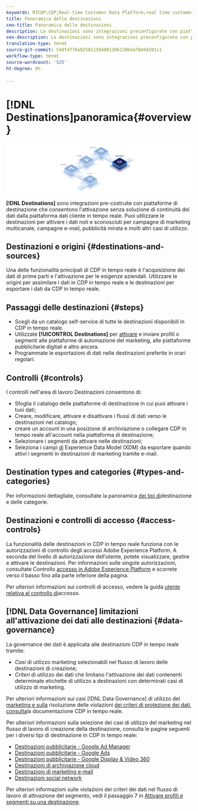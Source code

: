 ```yaml
---
keywords: RTCDP;CDP;Real-time Customer Data Platform;real time customer data platform;real time cdp;cdp;destinations;destination;rtcdp
title: Panoramica delle destinazioni
seo-title: Panoramica delle destinazioni
description: Le destinazioni sono integrazioni preconfigurate con piattaforme di destinazione che consentono l'attivazione senza soluzione di continuità dei dati dalla piattaforma dati cliente in tempo reale. Puoi utilizzare Destinazioni nel  Adobe Real-time Customer Data Platform (Piattaforma dati cliente in tempo reale) per attivare i dati noti e sconosciuti per campagne di marketing su più canali, campagne e-mail, campagne pubblicitarie mirate e molti altri casi di utilizzo.
seo-description: Le destinazioni sono integrazioni preconfigurate con piattaforme di destinazione che consentono l'attivazione senza soluzione di continuità dei dati dalla piattaforma dati cliente in tempo reale. Puoi utilizzare Destinazioni nel  Adobe Real-time Customer Data Platform (Piattaforma dati cliente in tempo reale) per attivare i dati noti e sconosciuti per campagne di marketing su più canali, campagne e-mail, campagne pubblicitarie mirate e molti altri casi di utilizzo.
translation-type: tm+mt
source-git-commit: 54df4778a025811504801306120bda78e04281c1
workflow-type: tm+mt
source-wordcount: '525'
ht-degree: 0%

---
```



# [!DNL Destinations]panoramica{#overview}

![Banner della panoramica delle destinazioni](/help/rtcdp/destinations/assets/destinations-overview-banner.png)

**[!DNL Destinations]** sono integrazioni pre-costruite con piattaforme di destinazione che consentono l&#39;attivazione senza soluzione di continuità dei dati dalla piattaforma dati cliente in tempo reale. Puoi utilizzare le destinazioni per attivare i dati noti e sconosciuti per campagne di marketing multicanale, campagne e-mail, pubblicità mirata e molti altri casi di utilizzo.

## Destinazioni e origini {#destinations-and-sources}

Una delle funzionalità principali di CDP in tempo reale è l&#39;acquisizione dei dati di prime parti e l&#39;attivazione per le esigenze aziendali. Utilizzare le origini per assimilare i dati in CDP in tempo reale e le destinazioni per esportare i dati da CDP in tempo reale.

## Passaggi delle destinazioni {#steps}

* Scegli da un catalogo [](/help/rtcdp/destinations/destinations-catalog.md) self-service di tutte le destinazioni disponibili in CDP in tempo reale.
* Utilizzate **[!UICONTROL Destinations]** per [attivare](/help/rtcdp/destinations/activate-destinations.md) e inviare profili o segmenti alle piattaforme di automazione del marketing, alle piattaforme pubblicitarie digitali e altro ancora.
* Programmate le esportazioni di dati nelle destinazioni preferite in orari regolari.

## Controlli {#controls}

I controlli nell&#39;area di lavoro [](/help/rtcdp/destinations/destinations-workspace.md) Destinazioni consentono di:

* Sfoglia il catalogo delle piattaforme di destinazione in cui puoi attivare i tuoi dati;
* Creare, modificare, attivare e disattivare i flussi di dati verso le destinazioni nel catalogo;
* creare un account in una posizione di archiviazione o collegare CDP in tempo reale all&#39;account nella piattaforma di destinazione;
* Selezionare i segmenti da attivare nelle destinazioni;
* Seleziona i campi [di](../../xdm/home.md) Experience Data Model (XDM) da esportare quando attivi i segmenti in destinazioni di marketing tramite e-mail.

## Destination types and categories {#types-and-categories}

Per informazioni dettagliate, consultate la panoramica [dei tipi di](/help/rtcdp/destinations/destination-types.md)destinazione e delle categorie.

## Destinazioni e controlli di accesso {#access-controls}

La funzionalità delle destinazioni in CDP in tempo reale funziona con le autorizzazioni di controllo degli accessi Adobe Experience Platform. A seconda del livello di autorizzazione dell’utente, potete visualizzare, gestire e attivare le destinazioni. Per informazioni sulle singole autorizzazioni, consultate Controllo [accesso in Adobe Experience Platform](../../access-control/home.md) e scorrete verso il basso fino alla parte inferiore della pagina.

Per ulteriori informazioni sui controlli di accesso, vedere la guida [utente relativa al controllo di](../../access-control/ui/overview.md)accesso.

## [!DNL Data Governance] limitazioni all&#39;attivazione dei dati alle destinazioni {#data-governance}

La governance dei dati è applicata alle destinazioni CDP in tempo reale tramite:

* *Casi* di utilizzo marketing selezionabili nel flusso di lavoro delle destinazioni di creazione;
* *Criteri* di utilizzo dei dati che limitano l&#39;attivazione dei dati contenenti determinate etichette di utilizzo a destinazioni con determinati casi di utilizzo di marketing.

Per ulteriori informazioni sui casi [!DNL Data Governance] di utilizzo del [marketing e sulla](/help/rtcdp/privacy/data-governance-overview.md#destinations) risoluzione delle violazioni [dei criteri di protezione dei dati, consulta](/help/rtcdp/privacy/data-governance-overview.md#enforcement)la documentazione CDP in tempo reale.

Per ulteriori informazioni sulla selezione dei casi di utilizzo del marketing nel flusso di lavoro di creazione della destinazione, consulta le pagine seguenti per i diversi tipi di destinazione in CDP in tempo reale:

* [Destinazioni pubblicitarie - Google Ad Manager ](/help/rtcdp/destinations/google-ad-manager-destination.md)
* [Destinazioni pubblicitarie - Google Ads](/help/rtcdp/destinations/google-ads-destination.md)
* [Destinazioni pubblicitarie - Google Display &amp; Video 360 ](/help/rtcdp/destinations/google-dv360-destination.md)
* [Destinazioni di archiviazione cloud](/help/rtcdp/destinations/cloud-storage-destinations-workflow.md)
* [Destinazioni di marketing e-mail](/help/rtcdp/destinations/email-marketing-destinations.md)
* [Destinazioni social network](/help/rtcdp/destinations/social-network-destinations-workflow.md)

Per ulteriori informazioni sulle violazioni dei criteri dei dati nel flusso di lavoro di attivazione del segmento, vedi il passaggio 7 in [Attivare profili e segmenti su una destinazione](/help/rtcdp/destinations/activate-destinations.md).